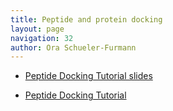 ```yaml
---
title: Peptide and protein docking
layout: page
navigation: 32
author: Ora Schueler-Furmann
---
```


- [Peptide Docking Tutorial slides](Presentation_tutorial_FlexPepDock.pptx)

- [Peptide Docking Tutorial](FlexPepDock%20Tutorial_1.6.2016.pdf)
